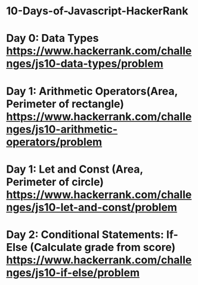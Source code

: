 # 10-Days-of-Javascript-HackerRank

# Day 0: Data Types https://www.hackerrank.com/challenges/js10-data-types/problem
# Day 1: Arithmetic Operators(Area, Perimeter of rectangle) https://www.hackerrank.com/challenges/js10-arithmetic-operators/problem
# Day 1: Let and Const (Area, Perimeter of circle) https://www.hackerrank.com/challenges/js10-let-and-const/problem
# Day 2: Conditional Statements: If-Else (Calculate grade from score) https://www.hackerrank.com/challenges/js10-if-else/problem
